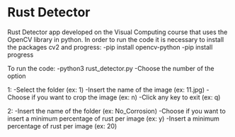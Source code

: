 # Rust Detector

Rust Detector app developed on the Visual Computing course that uses the OpenCV library in python.
In order to run the code it is necessary to install the packages cv2 and progress:
-pip install opencv-python
-pip install progress

To run the code:
-python3 rust_detector.py
-Choose the number of the option

1:
-Select the folder (ex: 1)
-Insert the name of the image (ex: 11.jpg)
-Choose if you want to crop the image (ex: n)
-Click any key to exit (ex: q)

2:
-Insert the name of the folder (ex: No_Corrosion)
-Choose if you want to insert a minimum percentage of rust per image (ex: y)
-Insert a minimum percentage of rust per image (ex: 20)
